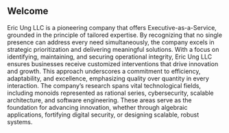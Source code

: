 ## Welcome

Eric Ung LLC is a pioneering company that offers Executive-as-a-Service, grounded in the principle of tailored expertise. By recognizing that no single presence can address every need simultaneously, the company excels in strategic prioritization and delivering meaningful solutions. With a focus on identifying, maintaining, and securing operational integrity, Eric Ung LLC ensures businesses receive customized interventions that drive innovation and growth. This approach underscores a commitment to efficiency, adaptability, and excellence, emphasizing quality over quantity in every interaction. The company’s research spans vital technological fields, including monoids represented as rational series, cybersecurity, scalable architecture, and software engineering. These areas serve as the foundation for advancing innovation, whether through algebraic applications, fortifying digital security, or designing scalable, robust systems.



